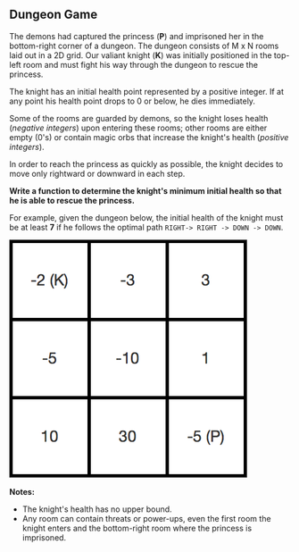 ## Dungeon Game

The demons had captured the princess (**P**) and imprisoned her in the bottom-right corner of a dungeon. The dungeon consists of M x N rooms laid out in a 2D grid. Our valiant knight (**K**) was initially positioned in the top-left room and must fight his way through the dungeon to rescue the princess.

The knight has an initial health point represented by a positive integer. If at any point his health point drops to 0 or below, he dies immediately.

Some of the rooms are guarded by demons, so the knight loses health (*negative integers*) upon entering these rooms; other rooms are either empty (0's) or contain magic orbs that increase the knight's health (*positive integers*).

In order to reach the princess as quickly as possible, the knight decides to move only rightward or downward in each step.


**Write a function to determine the knight's minimum initial health so that he is able to rescue the princess.**

For example, given the dungeon below, the initial health of the knight must be at least **7** if he follows the optimal path `RIGHT-> RIGHT -> DOWN -> DOWN`.

![Dungeon](https://raw.githubusercontent.com/cloudzfy/leetcode/master/images/dungeon.png)

**Notes:**

* The knight's health has no upper bound.
* Any room can contain threats or power-ups, even the first room the knight enters and the bottom-right room where the princess is imprisoned.
